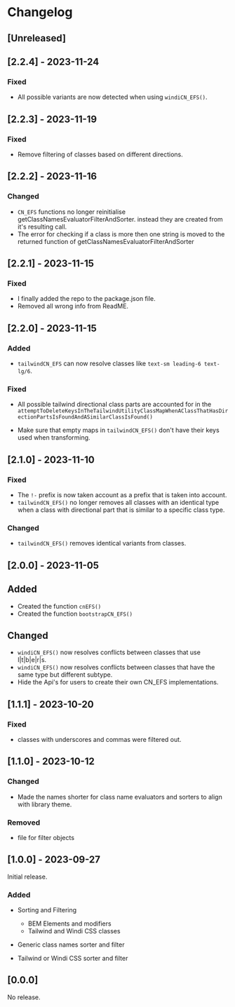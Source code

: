 <!-- markdownlint-disable-file MD024 a changelog must have multiple headings -->

# Changelog

## [Unreleased]

## [2.2.4] - 2023-11-24

### Fixed

- All possible variants are now detected when using `windiCN_EFS()`.

## [2.2.3] - 2023-11-19

### Fixed

- Remove filtering of classes based on different directions.

## [2.2.2] - 2023-11-16

### Changed

- `CN_EFS` functions no longer reinitialise getClassNamesEvaluatorFilterAndSorter.
instead they are created from it's resulting call.
- The error for checking if a class is more then one string is moved to the
returned function of getClassNamesEvaluatorFilterAndSorter

## [2.2.1] - 2023-11-15

### Fixed

- I finally added the repo to the package.json file.
- Removed all wrong info from ReadME.

## [2.2.0] - 2023-11-15

### Added

- `tailwindCN_EFS` can now resolve classes like  `text-sm leading-6 text-lg/6`.

### Fixed

- All possible tailwind directional class parts are accounted for in the
`attemptToDeleteKeysInTheTailwindUtilityClassMapWhenAClassThatHasDirectionPartsIsFoundAndASimilarClassIsFound()`

- Make sure that empty maps in `tailwindCN_EFS()` don't have their keys used when transforming.

## [2.1.0] - 2023-11-10

### Fixed

- The `!-` prefix is now taken account as a prefix that is taken into account.
- `tailwindCN_EFS()` no longer removes all classes with an identical type when
a class with directional part that is similar to a specific class type.

### Changed

- `tailwindCN_EFS()` removes identical variants from classes.

## [2.0.0] - 2023-11-05

## Added

- Created the function `cnEFS()`
- Created the function `bootstrapCN_EFS()`

## Changed

- `windiCN_EFS()` now resolves conflicts between classes that use l|t|b|e|r|s.
- `windiCN_EFS()` now resolves conflicts between classes that have the same type
but different subtype.
- Hide the Api's for users to create their own CN_EFS implementations.

## [1.1.1] - 2023-10-20

### Fixed

- classes with underscores and commas were filtered out.

## [1.1.0] - 2023-10-12

### Changed

- Made the names shorter for class name evaluators and sorters to align with library theme.

### Removed

- file for filter objects

## [1.0.0] - 2023-09-27

Initial release.

### Added

- Sorting and Filtering
  - BEM Elements and modifiers
  - Tailwind and Windi CSS classes
  
- Generic class names sorter and filter
- Tailwind or Windi CSS sorter and filter

## [0.0.0]

No release.
